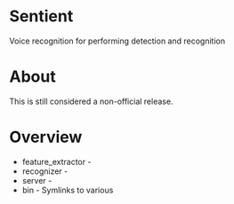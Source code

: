 Sentient
========

Voice recognition for performing detection and recognition

About
=====

This is still considered a non-official release.

Overview
========

* feature_extractor - 
* recognizer - 
* server - 
* bin - Symlinks to various 
